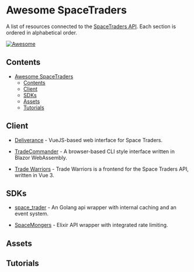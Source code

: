 # Awesome SpaceTraders

A list of resources connected to the [SpaceTraders API](https://spacetraders.io/). Each section is ordered in alphabetical order.

[![Awesome](https://awesome.re/badge-flat.svg)](https://awesome.re)

## Contents

- [Awesome SpaceTraders](#awesome-spacetraders)
  - [Contents](#contents)
  - [Client](#client)
  - [SDKs](#sdks)
  - [Assets](#assets)
  - [Tutorials](#tutorials)

## Client
* [Deliverance](https://github.com/Stumblinbear/Deliverance) - VueJS-based web interface for Space Traders.

- [TradeCommander](https://github.com/DotEfekts/TradeCommander/) - A browser-based CLI style interface written in Blazor WebAssembly.

* [Trade Warriors](https://thaurin.github.io/trade-warriors/) - Trade Warriors is a frontend for the Space Traders API, written in Vue 3.

## SDKs
- [space_trader](https://github.com/HOWZ1T/space_trader) - An Golang api wrapper with internal caching and an event system.

* [SpaceMongers](https://github.com/ericgroom/space_mongers) - Elixir API wrapper with integrated rate limiting.

## Assets

## Tutorials
